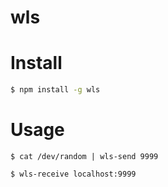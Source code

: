 # wls

# Install
```sh
$ npm install -g wls
```

# Usage
```
$ cat /dev/random | wls-send 9999
```
```
$ wls-receive localhost:9999
```
